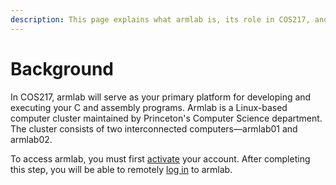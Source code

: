 ```yaml
---
description: This page explains what armlab is, its role in COS217, and how it is accessed.
---
```


# Background

In COS217, armlab will serve as your primary platform for developing and executing your C and assembly programs. Armlab is a Linux-based computer cluster maintained by Princeton's Computer Science department. The cluster consists of two interconnected computers—armlab01 and armlab02.&#x20;

To access armlab, you must first [activate](activating-your-armlab-account.md) your account. After completing this step, you will be able to remotely [log in](logging-into-armlab.md) to armlab.









